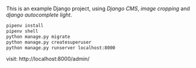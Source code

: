 This is an example Django project, using *Django CMS*, *image cropping* and *django autocomplete light*.

~~~bash
pipenv install
pipenv shell
python manage.py migrate
python manage.py createsuperuser
python manage.py runserver localhost:8000
~~~

visit: http://localhost:8000/admin/
